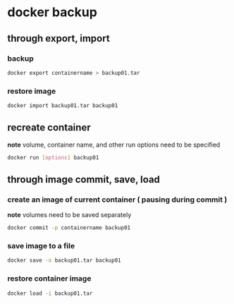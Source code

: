 # docker backup

## through export, import

### backup

```sh
docker export containername > backup01.tar
```

### restore image

```sh
docker import backup01.tar backup01
```

## recreate container

**note** volume, container name, and other run options need to be specified

```sh
docker run [options] backup01
```

## through image commit, save, load

### create an image of current container ( pausing during commit )

**note** volumes need to be saved separately

```sh
docker commit -p containername backup01
```

### save image to a file

```sh
docker save -o backup01.tar backup01
```

### restore container image

```sh
docker load -i backup01.tar
```
